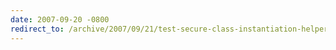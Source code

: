 ```yaml
---
date: 2007-09-20 -0800
redirect_to: /archive/2007/09/21/test-secure-class-instantiation-helper-method.aspx/
---
```

